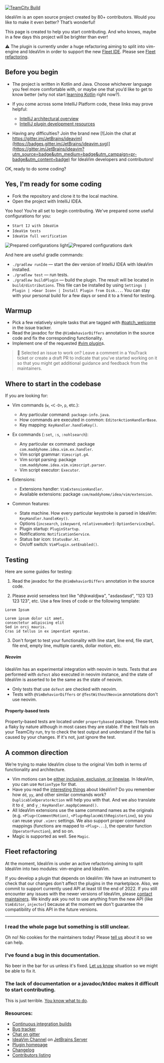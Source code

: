 [![TeamCity Build][teamcity-build-status-svg]][teamcity-build-status]

IdeaVim is an open source project created by 80+ contributors. Would you like to make it even better? That’s wonderful!

This page is created to help you start contributing. And who knows, maybe in a few days this project will be brighter than ever!

:warning: The plugin is currently under a huge refactoring aiming to split into vim-engine and IdeaVim in order to
support the new [Fleet IDE](https://www.jetbrains.com/fleet/). Please see [Fleet refactoring](#Fleet-refactoring).

## Before you begin

- The project is written in Kotlin and Java. Choose whichever language you feel more comfortable with,
or maybe one that you’d like to get to know better (why not start [learning Kotlin](https://kotlinlang.org/docs/tutorials/) right now?).

- If you come across some IntelliJ Platform code, these links may prove helpful:

    * [IntelliJ architectural overview](https://www.jetbrains.org/intellij/sdk/docs/platform/fundamentals.html)
    * [IntelliJ plugin development resources](https://www.jetbrains.org/intellij/sdk/docs/welcome.html)

- Having any difficulties?
Join the brand new
[![Join the chat at https://gitter.im/JetBrains/ideavim](https://badges.gitter.im/JetBrains/ideavim.svg)](https://gitter.im/JetBrains/ideavim?utm_source=badge&utm_medium=badge&utm_campaign=pr-badge&utm_content=badge)
for IdeaVim developers and contributors! 

OK, ready to do some coding?

## Yes, I'm ready for some coding

* Fork the repository and clone it to the local machine.
* Open the project with IntelliJ IDEA.

Yoo hoo! You’re all set to begin contributing.
We've prepared some useful configurations for you:

- `Start IJ with IdeaVim`
- `IdeaVim tests`
- `IdeaVim full verification`

![Prepared configurations light](assets/contributing/configs-light.png#gh-light-mode-only)![Prepared configurations dark](assets/contributing/configs-dark.png#gh-dark-mode-only)

And here are useful gradle commands:

* `./gradlew runIde` — start the dev version of IntelliJ IDEA with IdeaVim installed.
* `./gradlew test` — run tests.
* `./gradlew buildPlugin` — build the plugin. The result will be located in `build/distributions`. This file can be
installed by using `Settings | Plugin | >Gear Icon< | Install Plugin from Disk...`. You can stay with your personal build
for a few days or send it to a friend for testing.

## Warmup

 - Pick a few relatively simple tasks that are tagged with 
[#patch_welcome](https://youtrack.jetbrains.com/issues/VIM?q=%23patch_welcome%20%23Unresolved%20sort%20by:%20votes%20)
 in the issue tracker.
 - Read the javadoc for the `@VimBehaviorDiffers` annotation in the source code and fix the corresponding functionality.
 - Implement one of the requested [#vim plugin](https://youtrack.jetbrains.com/issues/VIM?q=%23Unresolved%20tag:%20%7Bvim%20plugin%7D%20sort%20by:%20votes%20)s.

> :small_orange_diamond: Selected an issue to work on? Leave a comment in a YouTrack ticket or create a draft PR
> to indicate that you've started working on it so that you might get additional guidance and feedback from the maintainers.

## Where to start in the codebase

If you are looking for:

- Vim commands (`w`, `<C-O>`, `p`, etc.):
    - Any particular command: `package-info.java`.
    - How commands are executed in common: `EditorActionHandlerBase`.
    - Key mapping: `KeyHandler.handleKey()`.

- Ex commands (`:set`, `:s`, `:nohlsearch`):
    - Any particular ex command: package `com.maddyhome.idea.vim.ex.handler`.
    - Vim script grammar: `Vimscript.g4`.
    - Vim script parsing: package `com.maddyhome.idea.vim.vimscript.parser`.
    - Vim script executor: `Executor`.

- Extensions:
    - Extensions handler: `VimExtensionHandler`.
    - Available extensions: package `com/maddyhome/idea/vim/extension`.

- Common features:
    - State machine. How every particular keystroke is parsed in IdeaVim: `KeyHandler.handleKey()`.
    - Options (`incsearch`, `iskeyword`, `relativenumber`): `OptionServiceImpl`.
    - Plugin startup: `PluginStartup`.
    - Notifications: `NotificationService`.
    - Status bar icon: `StatusBar.kt`.
    - On/off switch: `VimPlugin.setEnabled()`.


## Testing

Here are some guides for testing:

1. Read the javadoc for the `@VimBehaviorDiffers` annotation in the source code.

2. Please avoid senseless text like "dhjkwaldjwa", "asdasdasd", "123 123 123 123", etc. Use a few lines of code or
the following template:
```text
Lorem Ipsum

Lorem ipsum dolor sit amet,
consectetur adipiscing elit
Sed in orci mauris.
Cras id tellus in ex imperdiet egestas.
```

3. Don't forget to test your functionality with line start, line end, file start, file end, empty line, multiple
carets, dollar motion, etc.
   
##### Neovim
IdeaVim has an experimental integration with neovim in tests. Tests that are performed with `doTest` also executed in
neovim instance, and the state of IdeaVim is asserted to be the same as the state of neovim.
- Only tests that use `doTest` are checked with neovim.
- Tests with `@VimBehaviorDiffers` or `@TestWithoutNeovim` annotations don't use neovim.

#### Property-based tests
Property-based tests are located under `propertybased` package. These tests a flaky by nature
although in most cases they are stable. If the test fails on your TeamCity run, try to check the test output and understand 
if the fail is caused by your changes. If it's not, just ignore the test.


## A common direction

We’re trying to make IdeaVim close to the original Vim both in terms of functionality and architecture.

- Vim motions can be [either inclusive, exclusive, or linewise](http://vimdoc.sourceforge.net/htmldoc/motion.html#inclusive).
In IdeaVim, you can use `MotionType` for that.
- Have you read the [interesting things](https://github.com/JetBrains/ideavim#some-facts-about-vim) about IdeaVim?
Do you remember how `dd`, `yy`, and other similar commands work? `DuplicableOperatorAction` will help you with that.
And we also translate it to `d_` and `y_`: `KeyHandler.mapOpCommand()`.
- All IdeaVim extensions use the same command names as the originals (e.g. `<Plug>(CommentMotion)`, `<Plug>ReplaceWithRegisterLine`),
so you can reuse your `.vimrc` settings. 
We also support proper command mappings (functions are mapped to `<Plug>...`), the operator function (`OperatorFunction`), and so on.
- Magic is supported as well. See `Magic`.


## Fleet refactoring
At the moment, IdeaVim is under an active refactoring aiming to split IdeaVim into two modules: vim-engine and IdeaVim.

If you develop a plugin that depends on IdeaVim: We have an instrument to check that our changes don't affect
the plugins in the marketplace. Also, we commit to support currently used API at least till the end of 2022.
If you still encounter any issues with the newer versions of IdeaVim, please [contact maintainers](https://github.com/JetBrains/ideavim#contact-maintainers).
We kindly ask you not to use anything from the new API (like `VimEditor`, `injector`) because at the moment we don't
guarantee the compatibility of this API in the future versions.


-----

### I read the whole page but something is still unclear.

Oh no! No cookies for the maintainers today! Please [tell us](https://github.com/JetBrains/ideavim#contact-maintainers) about it so we can help.


### I’ve found a bug in this documentation.

No beer in the bar for us unless it's fixed. [Let us know](https://github.com/JetBrains/ideavim#contact-maintainers) situation so we might be able to fix it.


### The lack of documentation or a javadoc/ktdoc makes it difficult to start contributing.

This is just terrible. [You know what to do](https://github.com/JetBrains/ideavim#contact-maintainers).

### Resources:

* [Continuous integration builds](https://ideavim.teamcity.com/)
* [Bug tracker](https://youtrack.jetbrains.com/issues/VIM)
* [Chat on gitter](https://gitter.im/JetBrains/ideavim)
* [IdeaVim Channel](https://jb.gg/bi6zp7) on [JetBrains Server](https://discord.gg/jetbrains)
* [Plugin homepage](https://plugins.jetbrains.com/plugin/164-ideavim)
* [Changelog](CHANGES.md)
* [Contributors listing](AUTHORS.md)

[teamcity-build-status]: https://ideavim.teamcity.com/viewType.html?buildTypeId=Ideavim_IdeaVimTests_Latest_EAP&guest=1
[teamcity-build-status-svg]: https://ideavim.teamcity.com/app/rest/builds/buildType:(id:Ideavim_IdeaVimTests_Latest_EAP)/statusIcon.svg?guest=1
